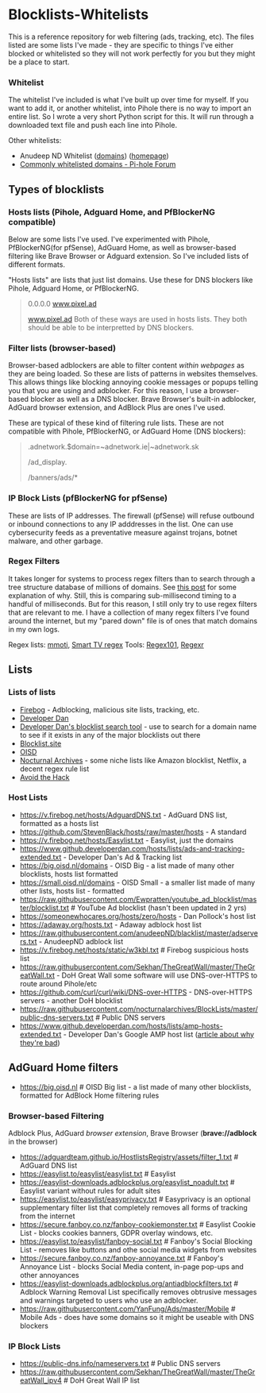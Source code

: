 ﻿# Blocklists-Whitelists 
 
 This is a reference repository for web filtering (ads, tracking, etc). The files listed are some lists I've made - they are specific to things I've either blocked or whitelisted so they will not work perfectly for you but they might be a place to start.

 ### Whitelist
 The whitelist I've included is what I've built up over time for myself. If you want to add it, or another whitelist, into Pihole there is no way to import an entire list. So I wrote a very short Python script for this. It will run through a downloaded text file and push each line into Pihole. 

 Other whitelists:
 - Anudeep ND Whitelist ([domains](https://raw.githubusercontent.com/anudeepND/whitelist/master/domains/whitelist.txt)) ([homepage](https://github.com/anudeepND/whitelist))
 - [Commonly whitelisted domains - Pi-hole Forum](https://discourse.pi-hole.net/t/commonly-whitelisted-domains/212)
 
## Types of blocklists

 ### Hosts lists (Pihole, Adguard Home, and PfBlockerNG compatible)
Below are some lists I've used. I've experimented with Pihole, PfBlockerNG(for pfSense), AdGuard Home, as well as browser-based filtering like Brave Browser or Adguard extension. So I've included lists of different formats. 

"Hosts lists" are lists that just list domains. Use these for DNS blockers like Pihole, Adguard Home, or PfBlockerNG. 
> 0.0.0.0 www.pixel.ad
> 
> www.pixel.ad
Both of these ways are used in hosts lists. They both should be able to be interpretted by DNS blockers.

### Filter lists (browser-based)
Browser-based adblockers are able to filter content *within webpages* as they are being loaded. So these are lists of patterns in websites themselves. This allows things like blocking annoying cookie messages or popups telling you that you are using and adblocker. For this reason, I use a browser-based blocker as well as a DNS blocker. Brave Browser's built-in adblocker, AdGuard browser extension, and AdBlock Plus are ones I've used.

These are typical of these kind of filtering rule lists. These are not compatible with Pihole, PfBlockerNG, or AdGuard Home (DNS blockers):
> .adnetwork.$domain=~adnetwork.ie|~adnetwork.sk
>
> /ad_display.
>
> /banners/ads/*

### IP Block Lists (pfBlockerNG for pfSense)
These are lists of IP addresses. The firewall (pfSense) will refuse outbound or inbound connections to any IP adddresses in the list. One can use cybersecurity feeds as a preventative measure against trojans, botnet malware, and other garbage.


### Regex Filters
It takes longer for systems to process regex filters than to search through a tree structure database of millions of domains. See [this post](https://discourse.pi-hole.net/t/collection-of-regex-for-blacklisting/43178/10) for some explanation of why. Still, this is comparing sub-millisecond timing to a handful of milliseconds. But for this reason, I still only try to use regex filters that are relevant to me. I have a collection of many regex filters I've found around the internet, but my "pared down" file is of ones that match domains in my own logs.

Regex lists: [mmoti](https://github.com/mmotti/pihole-regex/blob/master/regex.list), [Smart TV regex](https://perflyst.github.io/PiHoleBlocklist/regex.list)
Tools: [Regex101](https://regex101.com/), [Regexr](https://regexr.com/)



## Lists
### Lists of lists
- [Firebog](https://firebog.net/) - Adblocking, malicious site lists, tracking, etc.
- [Developer Dan](https://www.github.developerdan.com/hosts/)
- [Developer Dan's blocklist search tool](https://blocklist-tools.developerdan.com/entries/search) - use to search for a domain name to see if it exists in any of the major blocklists out there
- [Blocklist.site](https://blocklist.site/)
- [OISD](https://oisd.nl/)
- [Nocturnal Archives](https://github.com/nocturnalarchives/BlockLists) - some niche lists like Amazon blocklist, Netflix, a decent regex rule list
- [Avoid the Hack](https://avoidthehack.com/best-pihole-blocklists)

### Host Lists
- https://v.firebog.net/hosts/AdguardDNS.txt - AdGuard DNS list, formatted as a hosts list
- https://github.com/StevenBlack/hosts/raw/master/hosts - A standard
- https://v.firebog.net/hosts/Easylist.txt - Easylist, just the domains
- https://www.github.developerdan.com/hosts/lists/ads-and-tracking-extended.txt - Developer Dan's Ad & Tracking list
- https://big.oisd.nl/domains - OISD Big - a list made of many other blocklists, hosts list formatted
- https://small.oisd.nl/domains - OISD Small - a smaller list made of many other lists, hosts list - formatted
- https://raw.githubusercontent.com/Ewpratten/youtube_ad_blocklist/master/blocklist.txt # YouTube Ad blocklist (hasn't been updated in 2 yrs)
- https://someonewhocares.org/hosts/zero/hosts - Dan Pollock's host list
- https://adaway.org/hosts.txt - Adaway adblock host list
- https://raw.githubusercontent.com/anudeepND/blacklist/master/adservers.txt - AnudeepND adblock list
- https://v.firebog.net/hosts/static/w3kbl.txt # Firebog suspicious hosts list
- https://raw.githubusercontent.com/Sekhan/TheGreatWall/master/TheGreatWall.txt - DoH Great Wall some software will use DNS-over-HTTPS to route around Pihole/etc
- https://github.com/curl/curl/wiki/DNS-over-HTTPS - DNS-over-HTTPS servers - another DoH blocklist
- https://raw.githubusercontent.com/nocturnalarchives/BlockLists/master/public-dns-servers.txt # Public DNS servers
- https://www.github.developerdan.com/hosts/lists/amp-hosts-extended.txt - Developer Dan's Google AMP host list ([article about why they're bad](https://www.theregister.com/2017/05/19/open_source_insider_google_amp_bad_bad_bad/))

## AdGuard Home filters
- https://big.oisd.nl  # OISD Big list - a list made of many other blocklists, formatted for AdBlock Home filtering rules

### Browser-based Filtering
Adblock Plus, AdGuard *browser extension*, Brave Browser (**brave://adblock** in the browser)
- https://adguardteam.github.io/HostlistsRegistry/assets/filter_1.txt   # AdGuard DNS list
- https://easylist.to/easylist/easylist.txt  # Easylist
- https://easylist-downloads.adblockplus.org/easylist_noadult.txt # Easylist variant without rules for adult sites
- https://easylist.to/easylist/easyprivacy.txt # Easyprivacy  is an optional supplementary filter list that completely removes all forms of tracking from the internet
- https://secure.fanboy.co.nz/fanboy-cookiemonster.txt # Easylist Cookie List - blocks cookies banners, GDPR overlay windows, etc.
- https://easylist.to/easylist/fanboy-social.txt # Fanboy's Social Blocking List - removes like buttons and othe social media widgets from websites
- https://secure.fanboy.co.nz/fanboy-annoyance.txt # Fanboy's Annoyance List - blocks Social Media content, in-page pop-ups and other annoyances
- https://easylist-downloads.adblockplus.org/antiadblockfilters.txt # Adblock Warning Removal List specifically removes obtrusive messages and warnings targeted to users who use an adblocker.
- https://raw.githubusercontent.com/YanFung/Ads/master/Mobile   # Mobile Ads - does have some domains so it might be useable with DNS blockers

### IP Block Lists
- https://public-dns.info/nameservers.txt # Public DNS servers
- https://raw.githubusercontent.com/Sekhan/TheGreatWall/master/TheGreatWall_ipv4 # DoH Great Wall IP list
 
